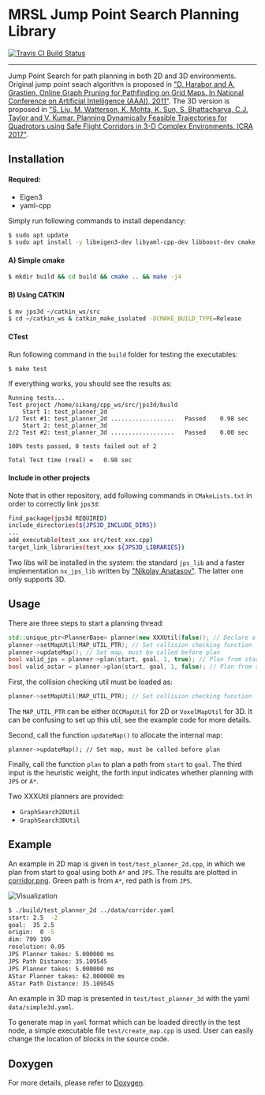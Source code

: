 # MRSL Jump Point Search Planning Library
[![Travis CI Build Status](https://travis-ci.org/ICRA2017/jps3d.svg?branch=reproducible)](https://travis-ci.org/ICRA2017/jps3d)
- - -
Jump Point Search for path planning in both 2D and 3D environments. Original jump point seach algorithm is proposed in ["D. Harabor and A. Grastien. Online Graph Pruning for Pathfinding on Grid Maps. In National Conference on Artificial Intelligence (AAAI), 2011"](https://www.aaai.org/ocs/index.php/AAAI/AAAI11/paper/download/3761/4007). The 3D version is proposed in ["S. Liu, M. Watterson, K. Mohta, K. Sun, S. Bhattacharya, C.J. Taylor and V. Kumar. Planning Dynamically Feasible Trajectories for Quadrotors using Safe Flight Corridors in 3-D Complex Environments. ICRA 2017"](http://ieeexplore.ieee.org/abstract/document/7839930/). 

## Installation 
#### Required: 
 - Eigen3
 - yaml-cpp

Simply run following commands to install dependancy:
```sh
$ sudo apt update
$ sudo apt install -y libeigen3-dev libyaml-cpp-dev libboost-dev cmake
```

#### A) Simple cmake
```sh
$ mkdir build && cd build && cmake .. && make -j4
```

#### B) Using CATKIN 
```sh
$ mv jps3d ~/catkin_ws/src
$ cd ~/catkin_ws & catkin_make_isolated -DCMAKE_BUILD_TYPE=Release
```

#### CTest
Run following command in the `build` folder for testing the executables:
```sh
$ make test
```

If everything works, you should see the results as:
```
Running tests...
Test project /home/sikang/cpp_ws/src/jps3d/build
    Start 1: test_planner_2d
1/2 Test #1: test_planner_2d ..................   Passed    0.98 sec
    Start 2: test_planner_3d
2/2 Test #2: test_planner_3d ..................   Passed    0.00 sec

100% tests passed, 0 tests failed out of 2

Total Test time (real) =   0.98 sec
```

#### Include in other projects
Note that in other repository, add following commands in `CMakeLists.txt` in order to correctly link `jps3d`:
```sh
find_package(jps3d REQUIRED)
include_directories(${JPS3D_INCLUDE_DIRS})
...
add_executable(test_xxx src/test_xxx.cpp)
target_link_libraries(test_xxx ${JPS3D_LIBRARIES})
``` 

Two libs will be installed in the system: the standard `jps_lib` and a faster implementation `nx_jps_lib` written by ["Nikolay Anatasov"](https://natanaso.github.io/). The latter one only supports 3D.

## Usage
There are three steps to start a planning thread:
```c++
std::unique_ptr<PlannerBase> planner(new XXXUtil(false)); // Declare a XXX planner
planner->setMapUtil(MAP_UTIL_PTR); // Set collision checking function
planner->updateMap(); // Set map, must be called before plan
bool valid_jps = planner->plan(start, goal, 1, true); // Plan from start to goal with heuristic weight 1, using JPS
bool valid_astar = planner->plan(start, goal, 1, false); // Plan from start to goal with heuristic weight 1, using A*
```

First, the collision checking util must be loaded as:
```c++
planner->setMapUtil(MAP_UTIL_PTR); // Set collision checking function
```
The `MAP_UTIL_PTR` can be either `OCCMapUtil` for 2D or `VoxelMapUtil` for 3D. It can be confusing to set up this util, see the example code for more details.

Second, call the function `updateMap()` to allocate the internal map: 
```
planner->updateMap(); // Set map, must be called before plan
```

Finally, call the function `plan` to plan a path from `start` to `goal`. The third input is the heuristic weight, the forth input indicates whether planning with `JPS` or `A*`.

Two XXXUtil planners are provided:
 - ```GraphSearch2DUtil```
 - ```GraphSearch3DUtil```

## Example
An example in 2D map is given in `test/test_planner_2d.cpp`, in which we plan from start to goal using both ```A*``` and ```JPS```. 
The results are plotted in [corridor.png](https://github.com/sikang/jps3d/blob/master/data/corridor.png).
Green path is from ```A*```, red path is from ```JPS```.

![Visualization](./data/corridor.png)
```sh
$ ./build/test_planner_2d ../data/corridor.yaml
start: 2.5  -2
goal:  35 2.5
origin:  0 -5
dim: 799 199
resolution: 0.05
JPS Planner takes: 5.000000 ms
JPS Path Distance: 35.109545
JPS Planner takes: 5.000000 ms
AStar Planner takes: 62.000000 ms
AStar Path Distance: 35.109545
```

An example in 3D map is presented in `test/test_planner_3d` with the yaml `data/simple3d.yaml`.

To generate map in `yaml` format which can be loaded directly in the test node, a simple executable file `test/create_map.cpp` is used. User can easily change the location of blocks in the source code.

## Doxygen
For more details, please refer to [Doxygen](https://sikang.github.io/jps3d).

